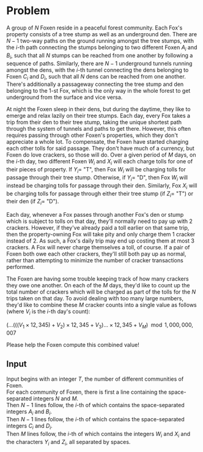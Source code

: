 # Problem

A group of $N$ Foxen reside in a peaceful forest community. Each Fox's property consists of a tree stump as well as an underground den. There are $N - 1$ two-way paths on the ground running amongst the tree stumps, with the $i$-th path connecting the stumps belonging to two different Foxen $A_i$ and $B_i$, such that all $N$ stumps can be reached from one another by following a sequence of paths. Similarly, there are $N - 1$ underground tunnels running amongst the dens, with the $i$-th tunnel connecting the dens belonging to Foxen $C_i$ and $D_i$, such that all $N$ dens can be reached from one another. There's additionally a passageway connecting the tree stump and den belonging to the $1$-st Fox, which is the only way in the whole forest to get underground from the surface and vice versa.

At night the Foxen sleep in their dens, but during the daytime, they like to emerge and relax lazily on their tree stumps. Each day, every Fox takes a trip from their den to their tree stump, taking the unique shortest path through the system of tunnels and paths to get there. However, this often requires passing through other Foxen's properties, which they don't appreciate a whole lot. To compensate, the Foxen have started charging each other tolls for said passage. They don't have much of a currency, but Foxen do love crackers, so those will do. Over a given period of $M$ days, on the $i$-th day, two different Foxen $W_i$ and $X_i$ will each charge tolls for one of their pieces of property. If $Y_i =$ "T", then Fox $W_i$ will be charging tolls for passage through their tree stump. Otherwise, if $Y_i =$ "D", then Fox $W_i$ will instead be charging tolls for passage through their den. Similarly, Fox $X_i$ will be charging tolls for passage through either their tree stump (if $Z_i=$ "T") or their den (if $Z_i=$ "D").

Each day, whenever a Fox passes through another Fox's den or stump which is subject to tolls on that day, they'll normally need to pay up with 2 crackers. However, if they've already paid a toll earlier on that same trip, then the property-owning Fox will take pity and only charge them 1 cracker instead of 2. As such, a Fox's daily trip may end up costing them at most 3 crackers. A Fox will never charge themselves a toll, of course. If a pair of Foxen both owe each other crackers, they'll still both pay up as normal, rather than attempting to minimize the number of cracker transactions performed.

The Foxen are having some trouble keeping track of how many crackers they owe one another. On each of the $M$ days, they'd like to count up the total number of crackers which will be charged as part of the tolls for the $N$ trips taken on that day. To avoid dealing with too many large numbers, they'd like to combine these $M$ cracker counts into a single value as follows (where $V_i$ is the $i$-th day's count):

$( ... (((V_1 \times 12,345) + V_2) \times 12,345 + V_3) ... \times 12,345 + V_M) \mod 1,000,000,007$

Please help the Foxen compute this combined value!

## Input

Input begins with an integer $T$, the number of different communities of Foxen.  
For each community of Foxen, there is first a line containing the space-separated integers $N$ and $M$.  
Then $N - 1$ lines follow, the $i$-th of which contains the space-separated integers $A_i$ and $B_i$.  
Then $N - 1$ lines follow, the $i$-th of which contains the space-separated integers $C_i$ and $D_i$.  
Then $M$ lines follow, the $i$-th of which contains the integers $W_i$ and $X_i$ and the characters $Y_i$ and $Z_i$, all separated by spaces.
